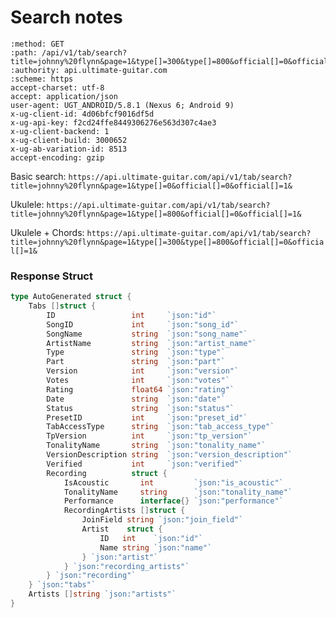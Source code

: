 # Search notes

```
:method: GET
:path: /api/v1/tab/search?title=johnny%20flynn&page=1&type[]=300&type[]=800&official[]=0&official[]=1&
:authority: api.ultimate-guitar.com
:scheme: https
accept-charset: utf-8
accept: application/json
user-agent: UGT_ANDROID/5.8.1 (Nexus 6; Android 9)
x-ug-client-id: 4d06bfcf9016df5d
x-ug-api-key: f2cd24ffe8449306276e563d307c4ae3
x-ug-client-backend: 1
x-ug-client-build: 3000652
x-ug-ab-variation-id: 8513
accept-encoding: gzip

```


Basic search: `https://api.ultimate-guitar.com/api/v1/tab/search?title=johnny%20flynn&page=1&type[]=0&official[]=0&official[]=1&`

Ukulele: `https://api.ultimate-guitar.com/api/v1/tab/search?title=johnny%20flynn&page=1&type[]=800&official[]=0&official[]=1&`

Ukulele + Chords: `https://api.ultimate-guitar.com/api/v1/tab/search?title=johnny%20flynn&page=1&type[]=300&type[]=800&official[]=0&official[]=1&`


### Response Struct 

```go
type AutoGenerated struct {
	Tabs []struct {
		ID                 int     `json:"id"`
		SongID             int     `json:"song_id"`
		SongName           string  `json:"song_name"`
		ArtistName         string  `json:"artist_name"`
		Type               string  `json:"type"`
		Part               string  `json:"part"`
		Version            int     `json:"version"`
		Votes              int     `json:"votes"`
		Rating             float64 `json:"rating"`
		Date               string  `json:"date"`
		Status             string  `json:"status"`
		PresetID           int     `json:"preset_id"`
		TabAccessType      string  `json:"tab_access_type"`
		TpVersion          int     `json:"tp_version"`
		TonalityName       string  `json:"tonality_name"`
		VersionDescription string  `json:"version_description"`
		Verified           int     `json:"verified"`
		Recording          struct {
			IsAcoustic       int         `json:"is_acoustic"`
			TonalityName     string      `json:"tonality_name"`
			Performance      interface{} `json:"performance"`
			RecordingArtists []struct {
				JoinField string `json:"join_field"`
				Artist    struct {
					ID   int    `json:"id"`
					Name string `json:"name"`
				} `json:"artist"`
			} `json:"recording_artists"`
		} `json:"recording"`
	} `json:"tabs"`
	Artists []string `json:"artists"`
}
```